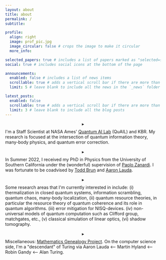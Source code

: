 ```yaml
---
layout: about
title: about
permalink: /
subtitle: 

profile:
  align: right
  image: prof_pic.jpg
  image_circular: false # crops the image to make it circular
  more_info:

selected_papers: true # includes a list of papers marked as "selected={true}"
social: true # includes social icons at the bottom of the page

announcements:
  enabled: false # includes a list of news items
  scrollable: true # adds a vertical scroll bar if there are more than 3 news items
  limit: 5 # leave blank to include all the news in the `_news` folder

latest_posts:
  enabled: false
  scrollable: true # adds a vertical scroll bar if there are more than 3 new posts items
  limit: 3 # leave blank to include all the blog posts
---
```


$$\blacktriangleright$$ I'm a Staff Scientist at NASA Ames' [Quantum AI Lab](https://www.nasa.gov/content/nasa-quantum-artificial-intelligence-laboratory-quail) (QuAIL) and KBR. My research is focused at the intersection of quantum information theory, many-body physics, and quantum error correction.

$$\blacktriangleright$$ In Summer 2022, I received my PhD in Physics from the University of Southern California under the (wonderful) supervision of [Paolo Zanardi](https://dornsife.usc.edu/profile/paolo-zanardi/). I was fortunate to be coadvised by [Todd Brun](https://sites.usc.edu/tbrun/) and [Aaron Lauda](https://sites.google.com/view/lauda-home/home). 

<!-- Before that, I received my Integrated Master of Science (BS-MS) in Physics from the National Institute of Science Education and Research, Bhubaneswar. -->

$$\blacktriangleright$$ Some research areas that I'm currently interested in include: (i) thermalization in closed quantum systems, information scrambling, quantum chaos, many-body localization, (ii) quantum resource theories, in particular the resource theory of quantum coherence and its role in quantum algorithms. (iii) error mitigation for NISQ-devices. (iv) non-universal models of quantum computation such as Clifford group, matchgates, etc., (v) classical simulation of linear optics, (vi) shadow tomography.

$$\blacktriangleright$$ Miscellaneous: [Mathematics Genealogy Project](https://www.mathgenealogy.org/id.php?id=293966). On the computer science side, I'm a "descendant" of Turing via Aaron Lauda <-- Martin Hyland <-- Robin Gandy <-- Alan Turing.